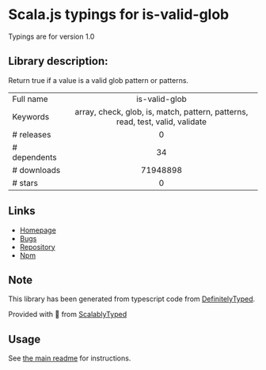 
# Scala.js typings for is-valid-glob

Typings are for version 1.0

## Library description:
Return true if a value is a valid glob pattern or patterns.

|                    |                 |
| ------------------ | :-------------: |
| Full name          | is-valid-glob |
| Keywords           | array, check, glob, is, match, pattern, patterns, read, test, valid, validate |
| # releases         | 0 |
| # dependents       | 34 |
| # downloads        | 71948898 |
| # stars            | 0 |

## Links
- [Homepage](https://github.com/jonschlinkert/is-valid-glob)
- [Bugs](https://github.com/jonschlinkert/is-valid-glob/issues)
- [Repository](https://github.com/jonschlinkert/is-valid-glob)
- [Npm](https://www.npmjs.com/package/is-valid-glob)
    


## Note
This library has been generated from typescript code from [DefinitelyTyped](https://definitelytyped.org).

Provided with :purple_heart: from [ScalablyTyped](https://github.com/oyvindberg/ScalablyTyped)

## Usage
See [the main readme](../../readme.md) for instructions.


